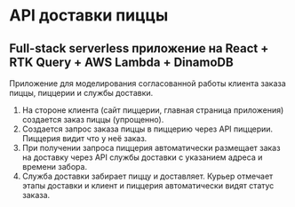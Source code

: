 # API доставки пиццы

## Full-stack serverless приложение на React + RTK Query + AWS Lambda + DinamoDB

Приложение для моделирования согласованной работы клиента заказа пиццы, пиццерии и службы доставки.

1. На стороне клиента (сайт пиццерии, главная страница приложения) создается заказ пиццы (упрощенно).
2. Создается запрос заказа пиццы в пиццерию через API пиццерии. Пиццерия видит что у неё заказ.
3. При получении запроса пиццерия автоматически размещает заказ на доставку через API службы доставки с указанием адреса и времени забора.
4. Служба доставки забирает пиццу и доставляет. Курьер отмечает этапы доставки и клиент и пиццерия автоматически видят статус заказа.
